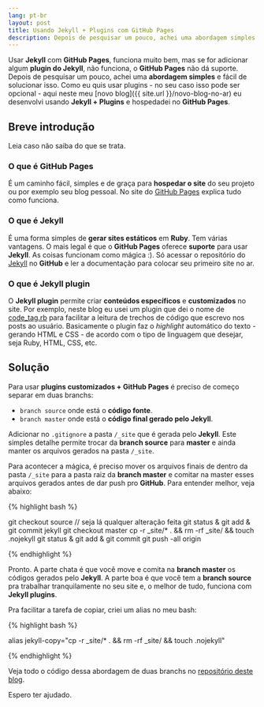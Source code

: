 ```yaml
---
lang: pt-br
layout: post
title: Usando Jekyll + Plugins com GitHub Pages
description: Depois de pesquisar um pouco, achei uma abordagem simples e fácil de solucionar isso.
---
```

Usar **Jekyll** com **GitHub Pages**, funciona muito bem, mas se for adicionar algum **plugin do Jekyll**, não funciona, o **GitHub Pages** não dá suporte. Depois de pesquisar um pouco, achei uma **abordagem simples** e fácil de solucionar isso. Como eu quis usar plugins - no seu caso isso pode ser opcional - aqui neste meu [novo blog]({{ site.url }}/novo-blog-no-ar) eu desenvolvi usando **Jekyll + Plugins** e hospedadei no **GitHub Pages**.

## Breve introdução
Leia caso não saiba do que se trata.

### O que é GitHub Pages

É um caminho fácil, simples e de graça para **hospedar o site** do seu projeto ou por exemplo seu blog pessoal. No site do [GitHub Pages](http://pages.github.com) explica tudo como funciona.

### O que é Jekyll

É uma forma simples de **gerar sites estáticos** em **Ruby**. Tem várias vantagens. O mais legal é que o **GitHub Pages** oferece **suporte** para usar **Jekyll**. As coisas funcionam como mágica :). Só acessar o repositório do [Jekyll](https://github.com/mojombo/jekyll) no **GitHub** e ler a documentação para colocar seu primeiro site no ar.

### O que é Jekyll plugin
O **Jekyll plugin** permite criar **conteúdos específicos** e **customizados** no site. Por exemplo, neste blog eu usei um plugin que dei o nome de [code_tag.rb](https://github.com/leandroadacosta/leandroadacosta.github.com/blob/source/_plugins/code_tag.rb) para facilitar a leitura de trechos de código que escrevo nos posts ao usuário. Basicamente o plugin faz o *highlight* automático do texto - gerando HTML e CSS - de acordo com o tipo de linguagem que desejar, seja Ruby, HTML, CSS, etc.

## Solução
Para usar **plugins customizados + GitHub Pages** é preciso de começo separar em duas branchs:

* `branch source` onde está o **código fonte**.
* `branch master` onde está o **código final gerado pelo   Jekyll**.

Adicionar no `.gitignore` a pasta `/_site` que é gerada pelo **Jekyll**. Este simples detalhe permite trocar da **branch source** para **master** e ainda manter os arquivos gerados na pasta `/_site`.

Para acontecer a mágica, é preciso mover os arquivos finais de dentro da pasta `/_site` para a pasta raiz da **branch master** e comitar na master esses arquivos gerados antes de dar push pro **GitHub**. Para entender melhor, veja abaixo:

{% highlight bash %}

git checkout source
// seja lá qualquer alteração feita
git status & git add & git commit
jekyll
git checkout master
cp -r _site/* . && rm -rf _site/ && touch .nojekyll
git status & git add & git commit
git push -all origin

{% endhighlight %}

Pronto. A parte chata é que você move e comita na **branch master** os códigos gerados pelo **Jekyll**. A parte boa é que você tem a **branch source** pra trabalhar tranquilamente no seu site e, o melhor de tudo, funciona com **Jekyll plugins**.

Pra facilitar a tarefa de copiar, criei um alias no meu bash:

{% highlight bash %}

alias jekyll-copy="cp -r _site/* . && rm -rf _site/ && touch .nojekyll"

{% endhighlight %}

Veja todo o código dessa abordagem de duas branchs no [repositório deste blog](https://github.com/leandroadacosta/leandroadacosta.github.com).

Espero ter ajudado.
